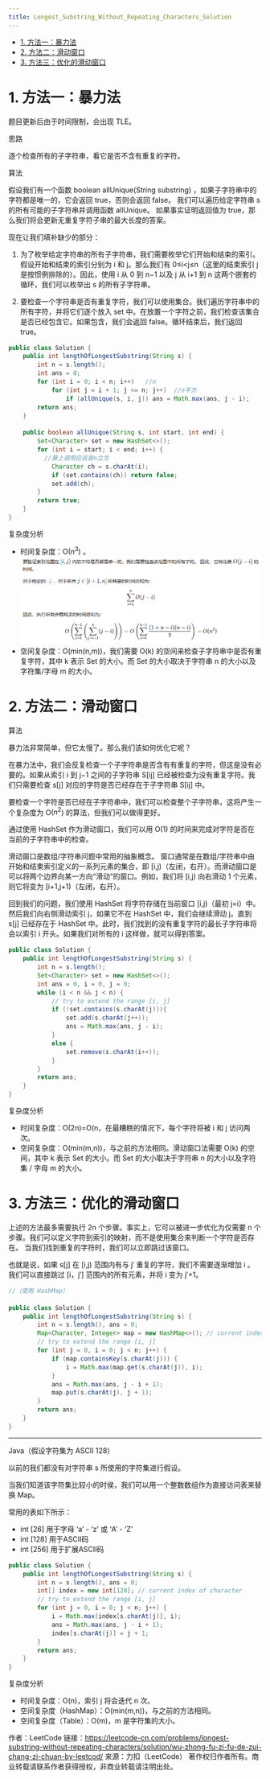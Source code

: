 ```yaml
---
title: Longest_Substring_Without_Repeating_Characters_Solution
---
```

<!-- TOC -->

- [1. 方法一：暴力法](#1-方法一暴力法)
- [2. 方法二：滑动窗口](#2-方法二滑动窗口)
- [3. 方法三：优化的滑动窗口](#3-方法三优化的滑动窗口)

<!-- /TOC -->

# 1. 方法一：暴力法

题目更新后由于时间限制，会出现 TLE。

思路

逐个检查所有的子字符串，看它是否不含有重复的字符。

算法

假设我们有一个函数 boolean allUnique(String substring) ，如果子字符串中的字符都是唯一的，它会返回 true，否则会返回 false。 我们可以遍历给定字符串 s 的所有可能的子字符串并调用函数 allUnique。 如果事实证明返回值为 true，那么我们将会更新无重复字符子串的最大长度的答案。

现在让我们填补缺少的部分：

1. 为了枚举给定字符串的所有子字符串，我们需要枚举它们开始和结束的索引。假设开始和结束的索引分别为 i 和 j。那么我们有 0≤i<j≤n（这里的结束索引 j 是按惯例排除的）。因此，使用 i 从 0 到 n−1 以及 j 从 i+1 到 n 这两个嵌套的循环，我们可以枚举出 s 的所有子字符串。

2. 要检查一个字符串是否有重复字符，我们可以使用集合。我们遍历字符串中的所有字符，并将它们逐个放入 set 中。在放置一个字符之前，我们检查该集合是否已经包含它。如果包含，我们会返回 false。循环结束后，我们返回 true。

```Java
public class Solution {
    public int lengthOfLongestSubstring(String s) {
        int n = s.length();
        int ans = 0;
        for (int i = 0; i < n; i++)   //n
            for (int j = i + 1; j <= n; j++)  //n平方
                if (allUnique(s, i, j)) ans = Math.max(ans, j - i);
        return ans;
    }

    public boolean allUnique(String s, int start, int end) {
        Set<Character> set = new HashSet<>();
        for (int i = start; i < end; i++) {
          //算上调用应该是n立方
            Character ch = s.charAt(i);
            if (set.contains(ch)) return false;
            set.add(ch);
        }
        return true;
    }
}
```

复杂度分析

- 时间复杂度：O(${n^3}$) 。
  ![干,高数都忘了](./Longest_Substring_Without_Repeating_Characters_Solution/数学公式.png)
- 空间复杂度：O(min(n,m))，我们需要 O(k) 的空间来检查子字符串中是否有重复字符，其中 k 表示 Set 的大小。而 Set 的大小取决于字符串 n 的大小以及字符集/字母 m 的大小。

# 2. 方法二：滑动窗口

算法

暴力法非常简单，但它太慢了。那么我们该如何优化它呢？

在暴力法中，我们会反复检查一个子字符串是否含有有重复的字符，但这是没有必要的。如果从索引 i 到 j−1 之间的子字符串 S[ij]​ 已经被检查为没有重复字符。我们只需要检查 s[j] 对应的字符是否已经存在于子字符串 S[ij]​​ 中。

要检查一个字符是否已经在子字符串中，我们可以检查整个子字符串，这将产生一个复杂度为 O(${n^2}$) 的算法，但我们可以做得更好。

通过使用 HashSet 作为滑动窗口，我们可以用 O(1) 的时间来完成对字符是否在当前的子字符串中的检查。

滑动窗口是数组/字符串问题中常用的抽象概念。 窗口通常是在数组/字符串中由开始和结束索引定义的一系列元素的集合，即 [i,j)（左闭，右开）。而滑动窗口是可以将两个边界向某一方向“滑动”的窗口。例如，我们将 [i,j) 向右滑动 1 个元素，则它将变为 [i+1,j+1)（左闭，右开）。

回到我们的问题，我们使用 HashSet 将字符存储在当前窗口 [i,j)（最初 j=i）中。 然后我们向右侧滑动索引 j，如果它不在 HashSet 中，我们会继续滑动 j。直到 s[j] 已经存在于 HashSet 中。此时，我们找到的没有重复字符的最长子字符串将会以索引 i 开头。如果我们对所有的 i 这样做，就可以得到答案。

```Java
public class Solution {
    public int lengthOfLongestSubstring(String s) {
        int n = s.length();
        Set<Character> set = new HashSet<>();
        int ans = 0, i = 0, j = 0;
        while (i < n && j < n) {
            // try to extend the range [i, j]
            if (!set.contains(s.charAt(j))){
                set.add(s.charAt(j++));
                ans = Math.max(ans, j - i);
            }
            else {
                set.remove(s.charAt(i++));
            }
        }
        return ans;
    }
}
```

复杂度分析

- 时间复杂度：O(2n)=O(n，在最糟糕的情况下，每个字符将被 i 和 j 访问两次。
- 空间复杂度：O(min(m,n))，与之前的方法相同。滑动窗口法需要 O(k) 的空间，其中 k 表示 Set 的大小。而 Set 的大小取决于字符串 n 的大小以及字符集 / 字母 m 的大小。

# 3. 方法三：优化的滑动窗口

上述的方法最多需要执行 2n 个步骤。事实上，它可以被进一步优化为仅需要 n 个步骤。我们可以定义字符到索引的映射，而不是使用集合来判断一个字符是否存在。 当我们找到重复的字符时，我们可以立即跳过该窗口。

也就是说，如果 s[j] 在 [i,j) 范围内有与 j′ 重复的字符，我们不需要逐渐增加 i 。 我们可以直接跳过 [i，j′] 范围内的所有元素，并将 i 变为 j′+1。

```Java
//（使用 HashMap）

public class Solution {
    public int lengthOfLongestSubstring(String s) {
        int n = s.length(), ans = 0;
        Map<Character, Integer> map = new HashMap<>(); // current index of character
        // try to extend the range [i, j]
        for (int j = 0, i = 0; j < n; j++) {
            if (map.containsKey(s.charAt(j))) {
                i = Math.max(map.get(s.charAt(j)), i);
            }
            ans = Math.max(ans, j - i + 1);
            map.put(s.charAt(j), j + 1);
        }
        return ans;
    }
}
```

---

Java（假设字符集为 ASCII 128）

以前的我们都没有对字符串 s 所使用的字符集进行假设。

当我们知道该字符集比较小的时侯，我们可以用一个整数数组作为直接访问表来替换 Map。

常用的表如下所示：

- int [26] 用于字母 ‘a’ - ‘z’ 或 ‘A’ - ‘Z’
- int [128] 用于ASCII码
- int [256] 用于扩展ASCII码

```java
public class Solution {
    public int lengthOfLongestSubstring(String s) {
        int n = s.length(), ans = 0;
        int[] index = new int[128]; // current index of character
        // try to extend the range [i, j]
        for (int j = 0, i = 0; j < n; j++) {
            i = Math.max(index[s.charAt(j)], i);
            ans = Math.max(ans, j - i + 1);
            index[s.charAt(j)] = j + 1;
        }
        return ans;
    }
}
```

复杂度分析

- 时间复杂度：O(n)，索引 j 将会迭代 n 次。
- 空间复杂度（HashMap）：O(min(m,n))，与之前的方法相同。
- 空间复杂度（Table）：O(m)，m 是字符集的大小。

作者：LeetCode
链接：<https://leetcode-cn.com/problems/longest-substring-without-repeating-characters/solution/wu-zhong-fu-zi-fu-de-zui-chang-zi-chuan-by-leetcod/>
来源：力扣（LeetCode）
著作权归作者所有。商业转载请联系作者获得授权，非商业转载请注明出处。
